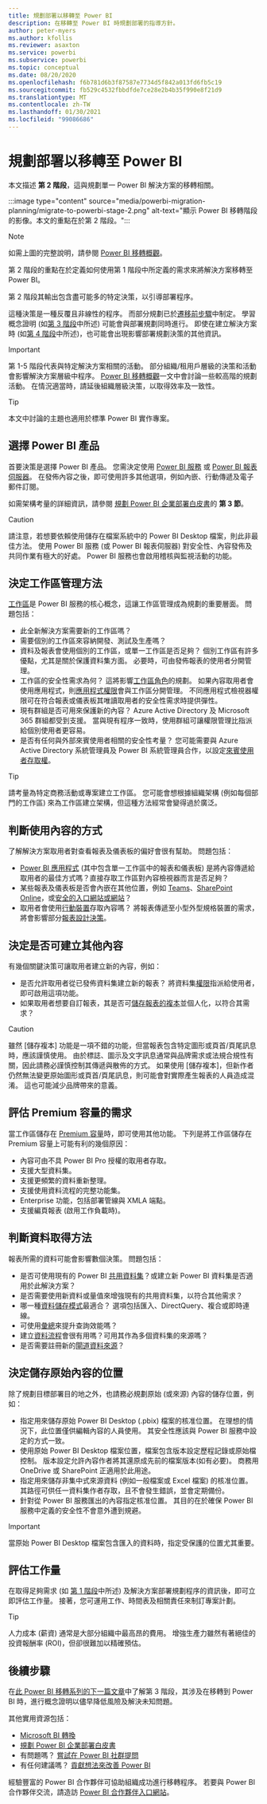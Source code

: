 ```yaml
---
title: 規劃部署以移轉至 Power BI
description: 在移轉至 Power BI 時規劃部署的指導方針。
author: peter-myers
ms.author: kfollis
ms.reviewer: asaxton
ms.service: powerbi
ms.subservice: powerbi
ms.topic: conceptual
ms.date: 08/20/2020
ms.openlocfilehash: f6b781d6b3f87587e7734d5f842a013fd6fb5c19
ms.sourcegitcommit: fb529c4532fbbdfde7ce28e2b4b35f990e8f21d9
ms.translationtype: MT
ms.contentlocale: zh-TW
ms.lasthandoff: 01/30/2021
ms.locfileid: "99086686"
---
```

# <a name="plan-deployment-to-migrate-to-power-bi"></a>規劃部署以移轉至 Power BI

本文描述 **第 2 階段**，這與規劃單一 Power BI 解決方案的移轉相關。

:::image type="content" source="media/powerbi-migration-planning/migrate-to-powerbi-stage-2.png" alt-text="顯示 Power BI 移轉階段的影像。本文的重點在於第 2 階段。":::

> [!NOTE]
> 如需上圖的完整說明，請參閱 [Power BI 移轉概觀](powerbi-migration-overview.md)。

第 2 階段的重點在於定義如何使用第 1 階段中所定義的需求來將解決方案移轉至 Power BI。

第 2 階段其輸出包含盡可能多的特定決策，以引導部署程序。

這種決策是一種反覆且非線性的程序。 而部分規劃已於[遷移前步驟](powerbi-migration-pre-migration-steps.md)中制定。 學習概念證明 (如[第 3 階段](powerbi-migration-proof-of-concept.md)中所述) 可能會與部署規劃同時進行。 即使在建立解決方案時 (如[第 4 階段](powerbi-migration-create-validate-content.md)中所述)，也可能會出現影響部署規劃決策的其他資訊。

> [!IMPORTANT]
> 第 1-5 階段代表與特定解決方案相關的活動。 部分組織/租用戶層級的決策和活動會影響解決方案層級中程序。 [Power BI 移轉概觀](powerbi-migration-overview.md)一文中會討論一些較高階的規劃活動。 在情況適當時，請延後組織層級決策，以取得效率及一致性。

> [!TIP]
> 本文中討論的主題也適用於標準 Power BI 實作專案。

## <a name="choose-power-bi-product"></a>選擇 Power BI 產品

首要決策是選擇 Power BI 產品。 您需決定使用 [Power BI 服務](../fundamentals/power-bi-service-overview.md) 或 [Power BI 報表伺服器](../report-server/get-started.md)。 在發佈內容之後，即可使用許多其他選項，例如內嵌、行動傳遞及電子郵件訂閱。

如需架構考量的詳細資訊，請參閱 [規劃 Power BI 企業部署白皮書](https://aka.ms/PBIEnterpriseDeploymentWP)的 **第 3 節**。

> [!CAUTION]
> 請注意，若想要依賴使用儲存在檔案系統中的 Power BI Desktop 檔案，則此非最佳方法。 使用 Power BI 服務 (或 Power BI 報表伺服器) 對安全性、內容發佈及共同作業有極大的好處。 Power BI 服務也會啟用稽核與監視活動的功能。

## <a name="decide-on-workspace-management-approach"></a>決定工作區管理方法

[工作區](../collaborate-share/service-new-workspaces.md)是 Power BI 服務的核心概念，這讓工作區管理成為規劃的重要層面。 問題包括：

- 此全新解決方案需要新的工作區嗎？
- 需要個別的工作區來容納開發、測試及生產嗎？
- 資料及報表會使用個別的工作區，或單一工作區是否足夠？ 個別工作區有許多優點，尤其是關於保護資料集方面。 必要時，可由發佈報表的使用者分開管理。
- 工作區的安全性需求為何？ 這將影響[工作區角色](../collaborate-share/service-new-workspaces.md#roles-in-the-new-workspaces)的規劃。 如果內容取用者會使用應用程式，則[應用程式權限](../collaborate-share/service-create-distribute-apps.md#publish-your-app)會與工作區分開管理。 不同應用程式檢視器權限可在符合報表或儀表板其唯讀取用者的安全性需求時提供彈性。
- 現有群組是否可用來保護新的內容？ Azure Active Directory 及 Microsoft 365 群組都受到支援。 當與現有程序一致時，使用群組可讓權限管理比指派給個別使用者更容易。
- 是否有任何與外部來賓使用者相關的安全性考量？ 您可能需要與 Azure Active Directory 系統管理員及 Power BI 系統管理員合作，以設定[來賓使用者存取權](../admin/service-admin-azure-ad-b2b.md)。

> [!TIP]
> 請考量為特定商務活動或專案建立工作區。 您可能會想根據組織架構 (例如每個部門的工作區) 來為工作區建立架構，但這種方法經常會變得過於廣泛。

## <a name="determine-how-content-will-be-consumed"></a>判斷使用內容的方式

了解解決方案取用者對查看報表及儀表板的偏好會很有幫助。 問題包括：

- [Power BI 應用程式](../consumer/end-user-apps.md) (其中包含單一工作區中的報表和儀表板) 是將內容傳遞給取用者的最佳方式嗎？直接存取工作區對內容檢視器而言是否足夠？
- 某些報表及儀表板是否會內嵌在其他位置，例如 [Teams](../collaborate-share/service-embed-report-microsoft-teams.md)、[SharePoint Online](../collaborate-share/service-embed-report-spo.md)，或[安全的入口網站或網站](../collaborate-share/service-embed-secure.md)？
- 取用者會使用[行動裝置](../consumer/mobile/mobile-apps-for-mobile-devices.md)存取內容嗎？ 將報表傳遞至小型外型規格裝置的需求，將會影響部分[報表設計決策](../create-reports/desktop-create-phone-report.md)。

## <a name="decide-if-other-content-may-be-created"></a>決定是否可建立其他內容

有幾個關鍵決策可讓取用者建立新的內容，例如：

- 是否允許取用者從已發佈資料集建立新的報表？ 將資料集[權限](../connect-data/service-datasets-build-permissions.md)指派給使用者，即可啟用這項功能。
- 如果取用者想要自訂報表，其是否可[儲存報表的複本](../connect-data/service-datasets-copy-reports.md)並個人化，以符合其需求？

> [!CAUTION]
> 雖然 [儲存複本] 功能是一項不錯的功能，但當報表包含特定圖形或頁首/頁尾訊息時，應該謹慎使用。 由於標誌、圖示及文字訊息通常與品牌需求或法規合規性有關，因此請務必謹慎控制其傳遞與散佈的方式。 如果使用 [儲存複本]，但新作者仍然無法變更原始圖形或頁首/頁尾訊息，則可能會對實際產生報表的人員造成混淆。 這也可能減少品牌帶來的意義。

## <a name="evaluate-needs-for-premium-capacity"></a>評估 Premium 容量的需求

當工作區儲存在 [Premium 容量](../admin/service-premium-what-is.md)時，即可使用其他功能。 下列是將工作區儲存在 Premium 容量上可能有利的幾個原因：

- 內容可由不具 Power BI Pro 授權的取用者存取。
- 支援大型資料集。
- 支援更頻繁的資料重新整理。
- 支援使用資料流程的完整功能集。
- Enterprise 功能，包括部署管線與 XMLA 端點。
- 支援編頁報表 (啟用工作負載時)。

## <a name="determine-data-acquisition-method"></a>判斷資料取得方法

報表所需的資料可能會影響數個決策。 問題包括：

- 是否可使用現有的 Power BI [共用資料集](../connect-data/service-datasets-share.md)？或建立新 Power BI 資料集是否適用於此解決方案？
- 是否需要使用新資料或量值來增強現有的共用資料集，以符合其他需求？
- 哪一種[資料儲存模式](../transform-model/desktop-storage-mode.md)最適合？ 選項包括匯入、DirectQuery、複合或即時連線。
- 可使用[彙總](../transform-model/desktop-aggregations.md)來提升查詢效能嗎？
- 建立[資料流程](../transform-model/dataflows/dataflows-introduction-self-service.md)會很有用嗎？可用其作為多個資料集的來源嗎？
- 是否需要註冊新的[閘道資料來源](../connect-data/service-gateway-data-sources.md)？

## <a name="decide-where-original-content-will-be-stored"></a>決定儲存原始內容的位置

除了規劃目標部署目的地之外，也請務必規劃原始 (或來源) 內容的儲存位置，例如：

- 指定用來儲存原始 Power BI Desktop (.pbix) 檔案的核准位置。 在理想的情況下，此位置僅供編輯內容的人員使用。 其安全性應該與 Power BI 服務中設定的方式一致。
- 使用原始 Power BI Desktop 檔案位置，檔案包含版本設定歷程記錄或原始檔控制。 版本設定允許內容作者將其還原成先前的檔案版本(如有必要)。 商務用 OneDrive 或 SharePoint 正適用於此用途。
- 指定用來儲存非集中式來源資料 (例如一般檔案或 Excel 檔案) 的核准位置。 其路徑可供任一資料集作者存取，且不會發生錯誤，並會定期備份。
- 針對從 Power BI 服務匯出的內容指定核准位置。 其目的在於確保 Power BI 服務中定義的安全性不會意外遭到規避。

> [!IMPORTANT]
> 當原始 Power BI Desktop 檔案包含匯入的資料時，指定受保護的位置尤其重要。

## <a name="assess-the-level-of-effort"></a>評估工作量

在取得足夠需求 (如 [第 1 階段](powerbi-migration-requirements.md)中所述) 及解決方案部署規劃程序的資訊後，即可立即評估工作量。 接著，您可運用工作、時間表及相關責任來制訂專案計劃。

> [!TIP]
> 人力成本 (薪資) 通常是大部分組織中最高昂的費用。 增強生產力雖然有著絕佳的投資報酬率 (ROI)，但卻很難加以精確預估。

## <a name="next-steps"></a>後續步驟

在[此 Power BI 移轉系列的下一篇文章](powerbi-migration-proof-of-concept.md)中了解第 3 階段，其涉及在移轉到 Power BI 時，進行概念證明以儘早降低風險及解決未知問題。

其他實用資源包括：

- [Microsoft BI 轉換](center-of-excellence-microsoft-business-intelligence-transformation.md)
- [規劃 Power BI 企業部署白皮書](https://aka.ms/PBIEnterpriseDeploymentWP)
- 有問題嗎？ [嘗試在 Power BI 社群提問](https://community.powerbi.com/)
- 有任何建議嗎？ [貢獻想法來改善 Power BI](https://ideas.powerbi.com/)

經驗豐富的 Power BI 合作夥伴可協助組織成功進行移轉程序。 若要與 Power BI 合作夥伴交流，請造訪 [Power BI 合作夥伴入口網站](https://powerbi.microsoft.com/partners/)。